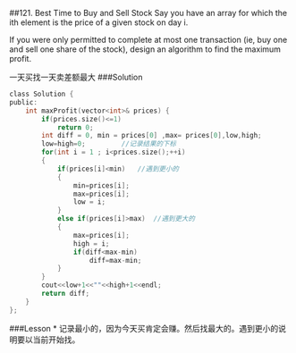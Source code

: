 ##121. Best Time to Buy and Sell Stock 
Say you have an array for which the ith element is the price of a given stock on day i.

If you were only permitted to complete at most one transaction (ie, buy one and sell one share of the stock), design an algorithm to find the maximum profit.

一天买找一天卖差额最大
###Solution
```C
class Solution {
public:
    int maxProfit(vector<int>& prices) {
        if(prices.size()<=1)
            return 0;
        int diff = 0, min = prices[0] ,max= prices[0],low,high;
        low=high=0;         //记录结果的下标
        for(int i = 1 ; i<prices.size();++i)
        {
            if(prices[i]<min)   //遇到更小的
            {
                min=prices[i];
                max=prices[i];
                low = i;
            }
            else if(prices[i]>max)  //遇到更大的
            {
                max=prices[i];
                high = i;
                if(diff<max-min)
                    diff=max-min;
            }
        }
        cout<<low+1<<""<<high+1<<endl;
        return diff;
    }
};
```
###Lesson
* 
记录最小的，因为今天买肯定会赚。然后找最大的。遇到更小的说明要以当前开始找。